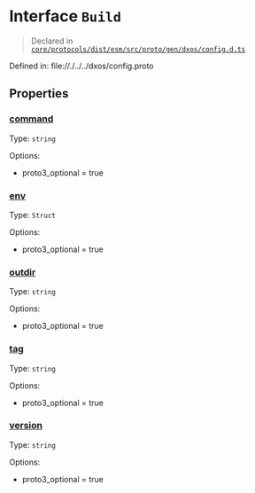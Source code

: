 # Interface `Build`
> Declared in [`core/protocols/dist/esm/src/proto/gen/dxos/config.d.ts`]()

Defined in:
   file://./../../dxos/config.proto
## Properties
### [command]()
Type: <code>string</code>

Options:
  - proto3_optional = true

### [env]()
Type: <code>Struct</code>

Options:
  - proto3_optional = true

### [outdir]()
Type: <code>string</code>

Options:
  - proto3_optional = true

### [tag]()
Type: <code>string</code>

Options:
  - proto3_optional = true

### [version]()
Type: <code>string</code>

Options:
  - proto3_optional = true

    